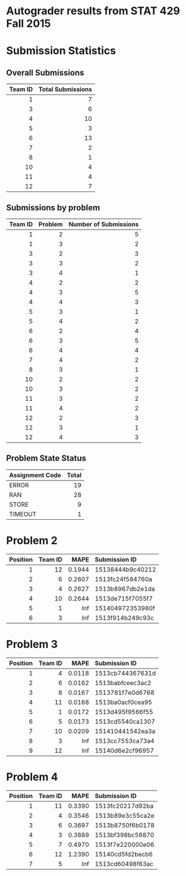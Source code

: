 Autograder results from STAT 429 Fall 2015
==========================================

Submission Statistics
=====================

Overall Submissions
-------------------

|  Team ID|  Total Submissions|
|--------:|------------------:|
|        1|                  7|
|        3|                  6|
|        4|                 10|
|        5|                  3|
|        6|                 13|
|        7|                  2|
|        8|                  1|
|       10|                  4|
|       11|                  4|
|       12|                  7|

Submissions by problem
----------------------

|  Team ID|  Problem|  Number of Submissions|
|--------:|--------:|----------------------:|
|        1|        2|                      5|
|        1|        3|                      2|
|        3|        2|                      3|
|        3|        3|                      2|
|        3|        4|                      1|
|        4|        2|                      2|
|        4|        3|                      5|
|        4|        4|                      3|
|        5|        3|                      1|
|        5|        4|                      2|
|        6|        2|                      4|
|        6|        3|                      5|
|        6|        4|                      4|
|        7|        4|                      2|
|        8|        3|                      1|
|       10|        2|                      2|
|       10|        3|                      2|
|       11|        3|                      2|
|       11|        4|                      2|
|       12|        2|                      3|
|       12|        3|                      1|
|       12|        4|                      3|

Problem State Status
--------------------

| Assignment Code |  Total|
|:----------------|------:|
| ERROR           |     19|
| RAN             |     28|
| STORE           |      9|
| TIMEOUT         |      1|

Problem 2
=========

|  Position|  Team ID|    MAPE| Submission ID    |
|---------:|--------:|-------:|:-----------------|
|         1|       12|  0.1944| 15138444b9c40212 |
|         2|        6|  0.2607| 1513fc24f584760a |
|         3|        4|  0.2627| 1513b8967db2e1da |
|         4|       10|  0.2644| 1513de715f7055f7 |
|         5|        1|     Inf| 151404972353980f |
|         6|        3|     Inf| 1513f914b249c93c |

Problem 3
=========

|  Position|  Team ID|    MAPE| Submission ID    |
|---------:|--------:|-------:|:-----------------|
|         1|        4|  0.0118| 1513cb744367631d |
|         2|        6|  0.0162| 1513babfceec3ac2 |
|         3|        8|  0.0167| 1513781f7e0d6768 |
|         4|       11|  0.0168| 1513ba0acf0cea95 |
|         5|        1|  0.0172| 1513d495f9566f55 |
|         6|        5|  0.0173| 1513cd5540ca1307 |
|         7|       10|  0.0209| 151410441542ea3a |
|         8|        3|     Inf| 1513cc7553ca73a4 |
|         9|       12|     Inf| 15140d6e2cf96957 |

Problem 4
=========

|  Position|  Team ID|    MAPE| Submission ID    |
|---------:|--------:|-------:|:-----------------|
|         1|       11|  0.3390| 1513fc20217d92ba |
|         2|        4|  0.3546| 1513b89e3c55ca2e |
|         3|        6|  0.3697| 1513b8750f6b0178 |
|         4|        3|  0.3889| 1513bf398bc58870 |
|         5|        7|  0.4970| 1513f7e220000e06 |
|         6|       12|  1.2390| 15140cd5fd2becb6 |
|         7|        5|     Inf| 1513cd60498f63ac |
